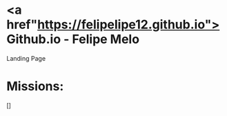 # <a href"https://felipelipe12.github.io"> Github.io - Felipe Melo </a>
Landing Page

# Missions:

[] 
